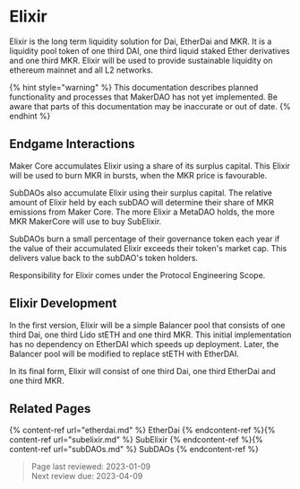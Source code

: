 # Elixir

Elixir is the long term liquidity solution for Dai, EtherDai and MKR. It is a liquidity pool token of one third DAI, one third liquid staked Ether derivatives and one third MKR. Elixir will be used to provide sustainable liquidity on ethereum mainnet and all L2 networks. 

{% hint style="warning" %}
This documentation describes planned functionality and processes that MakerDAO has not yet implemented. Be aware that parts of this documentation may be inaccurate or out of date.
{% endhint %}

## Endgame Interactions

Maker Core accumulates Elixir using a share of its surplus capital. This Elixir will be used to burn MKR in bursts, when the MKR price is favourable.

SubDAOs also accumulate Elixir using their surplus capital. The relative amount of Elixir held by each subDAO will determine their share of MKR emissions from Maker Core. The more Elixir a MetaDAO holds, the more MKR MakerCore will use to buy SubElixir.

SubDAOs burn a small percentage of their governance token each year if the value of their accumulated Elixir exceeds their token's market cap. This delivers value back to the subDAO's token holders.

Responsibility for Elixir comes under the Protocol Engineering Scope.

## Elixir Development

In the first version, Elixir will be a simple Balancer pool that consists of one third Dai, one third Lido stETH and one third MKR. This initial implementation has no dependency on EtherDAI which speeds up deployment. Later, the Balancer pool will be modified to replace stETH with EtherDAI.

In its final form, Elixir will consist of one third Dai, one third EtherDai and one third MKR.

## Related Pages
{% content-ref url="etherdai.md" %} EtherDai {% endcontent-ref %}{% content-ref url="subelixir.md" %} SubElixir {% endcontent-ref %}{% content-ref url="subDAOs.md" %} SubDAOs {% endcontent-ref %}  

>Page last reviewed: 2023-01-09    
>Next review due: 2023-04-09    